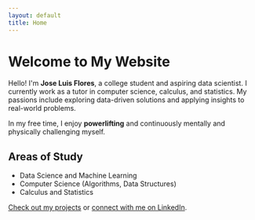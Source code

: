 ```yaml
---
layout: default
title: Home
---
```


# Welcome to My Website

Hello! I'm **Jose Luis Flores**, a college student and aspiring data scientist. I currently work as a tutor in computer science, calculus, and statistics. My passions include exploring data-driven solutions and applying insights to real-world problems.

In my free time, I enjoy **powerlifting** and continuously mentally and physically challenging myself.

## Areas of Study
- Data Science and Machine Learning
- Computer Science (Algorithms, Data Structures)
- Calculus and Statistics


[Check out my projects](projects.md) or [connect with me on LinkedIn](https://www.linkedin.com/in/jose-luis-flores-645a1425a/).
